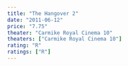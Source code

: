 ```yaml
---
title: "The Hangover 2"
date: "2011-06-12"
price: "7.75"
theater: "Carmike Royal Cinema 10"
theaters: ["Carmike Royal Cinema 10"]
rating: "R"
ratings: ["R"]
---
```

